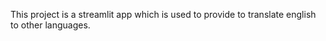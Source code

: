 This project is a streamlit app which is used to provide to translate english to other languages.  
